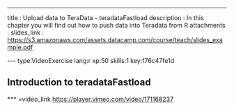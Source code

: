 ---
title       : Upload data to TeraData - teradataFastload
description : In this chapter you will find out how to push data into Teradata from R
attachments :
  slides_link : https://s3.amazonaws.com/assets.datacamp.com/course/teach/slides_example.pdf

--- type:VideoExercise lang:r xp:50 skills:1 key:f76c47fe1d

## Introduction to teradataFastload

*** =video_link
https://player.vimeo.com/video/171168237
